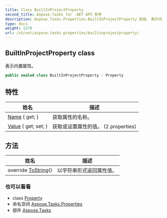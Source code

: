 ```yaml
---
title: Class BuiltInProjectProperty
second_title: Aspose.Tasks for .NET API 参考
description: Aspose.Tasks.Properties.BuiltInProjectProperty 班级. 表示内置属性
type: docs
weight: 1270
url: /zh/net/aspose.tasks.properties/builtinprojectproperty/
---
```

## BuiltInProjectProperty class

表示内置属性。

```csharp
public sealed class BuiltInProjectProperty : Property
```

## 特性

| 姓名 | 描述 |
| --- | --- |
| [Name](../../aspose.tasks.properties/property/name/) { get; } | 获取属性的名称。 |
| [Value](../../aspose.tasks.properties/builtinprojectproperty/value/) { get; set; } | 获取或设置属性的值。 (2 properties) |

## 方法

| 姓名 | 描述 |
| --- | --- |
| override [ToString](../../aspose.tasks.properties/property/tostring/)() | 以字符串形式返回属性值。 |

### 也可以看看

* class [Property](../property/)
* 命名空间 [Aspose.Tasks.Properties](../../aspose.tasks.properties/)
* 部件 [Aspose.Tasks](../../)


